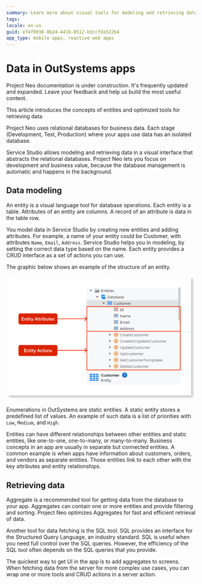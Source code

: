 ```yaml
---
summary: Learn more about visual tools for modeling and retrieving data.
tags:
locale: en-us
guid: e74f9938-8b24-441b-8512-b3ccfda522b4
app_type: mobile apps, reactive web apps
---
```


# Data in OutSystems apps

<div class="info" markdown="1">

Project Neo documentation is under construction. It's frequently updated and expanded. Leave your feedback and help us build the most useful content.

</div>

This article introduces the concepts of entities and optimized tools for retrieving data.

Project Neo uses relational databases for business data. Each stage (Development, Test, Production) where your apps use data has an isolated database.

Service Studio allows modeling and retrieving data in a visual interface that abstracts the relational databases. Project Neo lets you focus on development and business value, because the database management is automatic and happens in the background.

## Data modeling

An entity is a visual language tool for database operations. Each entity is a table. Attributes of an entity are columns. A record of an attribute is data in the table row.  

You model data in Service Studio by creating new entities and adding attributes. For example, a name of your entity could be Customer, with attributes `Name`, `Email`, `Address`. Service Studio helps you in modeling, by setting the correct data type based on the name. Each entity provides a CRUD interface as a set of actions you can use.

The graphic below shows an example of the structure of an entity.

![Entity structure](images/data-entity-ss.png "Entity structure")

Enumerations in OutSystems are static entities. A static entity stores a predefined list of values. An example of such data is a list of priorities with `Low`, `Medium`, and `High`.

Entities can have different relationships between other entities and static entities, like one-to-one, one-to-many, or many-to-many. Business concepts in an app are usually in separate but connected entities. A common example is when apps have information about customers, orders, and vendors as separate entities. Those entities link to each other with the key attributes and entity relationships.

## Retrieving data

Aggregate is a recommended tool for getting data from the database to your app. Aggregates can contain one or more entities and provide filtering and sorting. Project Neo optimizes Aggregates for fast and efficient retrieval of data.

Another tool for data fetching is the SQL tool. SQL provides an interface for the Structured Query Language, an industry standard. SQL is useful when you need full control over the SQL queries. However, the efficiency of the SQL tool often depends on the SQL queries that you provide.

The quickest way to get UI in the app is to add aggregates to screens. When fetching data from the server for more complex use cases, you can wrap one or more tools and CRUD actions in a server action.
